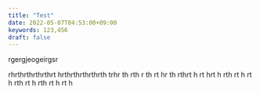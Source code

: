 ```yaml
---
title: "Test"
date: 2022-05-07T04:53:00+09:00
keywords: 123,456
draft: false
---
```


rgergjeogeirgsr

rhrthrthrthrthrt
hrthrthrthrthrth
trhr
th
rth
r
th
rt
hr
th
rthrt
h
rt
hrt
h
rth
rt
h
rt
h
rth
rt
h
rth
rt
h
rt
h
